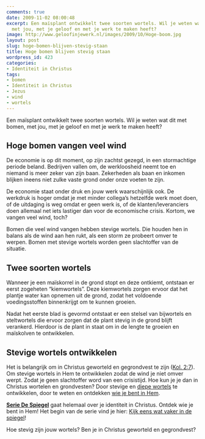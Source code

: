 ```yaml
---
comments: true
date: 2009-11-02 08:00:48
excerpt: Een maïsplant ontwikkelt twee soorten wortels. Wil je weten wat dit met bomen,
  met jou, met je geloof en met je werk te maken heeft?
image: http://www.geloofinjewerk.nl/images/2009/10/Hoge-boom.jpg
layout: post
slug: hoge-bomen-blijven-stevig-staan
title: Hoge bomen blijven stevig staan
wordpress_id: 423
categories:
- Identiteit in Christus
tags:
- bomen
- Identiteit in Christus
- Jezus
- wind
- wortels
---
```


Een maïsplant ontwikkelt twee soorten wortels. Wil je weten wat dit met bomen, met jou, met je geloof en met je werk te maken heeft?


## Hoge bomen vangen veel wind


De economie is op dit moment, op zijn zachtst gezegd, in een stormachtige periode beland. Bedrijven vallen om, de werkloosheid neemt toe en niemand is meer zeker van zijn baan. Zekerheden als baan en inkomen blijken ineens niet zulke vaste grond onder onze voeten te zijn.

De economie staat onder druk en jouw werk waarschijnlijk ook. De werkdruk is hoger omdat je met minder collega’s hetzelfde werk moet doen, of de uitdaging is weg omdat er geen werk is, of de klanten/leveranciers doen allemaal net iets lastiger dan voor de economische crisis. Kortom, we vangen veel wind, toch?

Bomen die veel wind vangen hebben stevige wortels. Die houden hen in balans als de wind aan hen rukt, als een storm ze probeert omver te werpen. Bomen met stevige wortels worden geen slachtoffer van de situatie.




## Twee soorten wortels


Wanneer je een maïskorrel in de grond stopt en deze ontkiemt, ontstaan er eerst zogeheten “kiemwortels”. Deze kiemwortels zorgen ervoor dat het plantje water kan opnemen uit de grond, zodat het voldoende voedingsstoffen binnenkrijgt om te kunnen groeien.

Nadat het eerste blad is gevormd ontstaat er een stelsel van bijwortels en steltwortels die ervoor zorgen dat de plant stevig in de grond blijft verankerd. Hierdoor is de plant in staat om in de lengte te groeien en maïskolven te ontwikkelen.


## Stevige wortels ontwikkelen


Het is belangrijk om in Christus geworteld en gegrondvest te zijn ([Kol. 2:7](http://www.biblija.net/biblija.cgi?m=Kolossenzen+2%3A7&id18=1&pos=0&l=nl&set=10&idp0=19&idp1=17)). Om stevige wortels in Hem te ontwikkelen zodat de wind je niet omver werpt. Zodat je geen slachtoffer word van een crisistijd. Hoe kun je je dan in Christus wortelen en grondvesten? Door stevige en [diepe wortels](/2009/10/22/hoe-je-kunt-overleven-in-geestelijke-droogte/) te ontwikkelen, door te weten en ontdekken [wie je bent in Hem](/identiteit/).

[**Serie De Spiegel**](/2009/11/09/kijk-eens-wat-vaker-in-de-spiegel/) gaat helemaal over je identiteit in Christus. Ontdek wie je bent in Hem! Het begin van de serie vind je hier: [Kijk eens wat vaker in de spiegel](/2009/11/09/kijk-eens-wat-vaker-in-de-spiegel/)!

Hoe stevig zijn jouw wortels? Ben je in Christus geworteld en gegrondvest?
